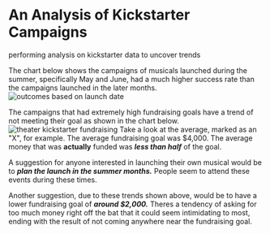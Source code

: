 # An Analysis of Kickstarter Campaigns
performing analysis on kickstarter data to uncover trends

The chart below shows the campaigns of musicals launched during the summer, specifically May and June, had a much higher success rate than the campaigns launched in the later months.
![outcomes based on launch date](https://user-images.githubusercontent.com/110702997/185024477-285ec222-a0d9-40f1-a2fc-01585f7f7b17.png)

The campaigns that had extremely high fundraising goals have a trend of not meeting their goal as shown in the chart below.
![theater kickstarter fundraising](https://user-images.githubusercontent.com/110702997/185025810-394ac708-f6f0-4ee3-b84b-cdfaff0650dd.png)
Take a look at the average, marked as an "X", for example. The average fundraising goal was $4,000. The average money that was **actually** funded was ***less than half*** of the goal.


A suggestion for anyone interested in launching their own musical would be to ***plan the launch in the summer months.*** People seem to attend these events during these times. 

Another suggestion, due to these trends shown above, would be to have a lower fundraising goal of ***around $2,000.*** Theres a tendency of asking for too much money right off the bat that it could seem intimidating to most, ending with the result of not coming anywhere near the fundraising goal.
